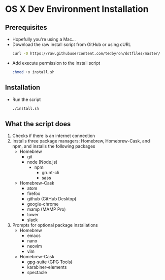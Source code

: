 # OS X Dev Environment Installation

## Prerequisites

-   Hopefully you're using a Mac...
-   Download the raw install script from GitHub or using cURL
    ```sh
    curl -O https://raw.githubusercontent.com/tedbyron/dotfiles/master/ideabase/install.sh
    ```
-   Add execute permission to the install script
    ```sh
    chmod +x install.sh
    ```

## Installation

-   Run the script
    ```sh
    ./install.sh
    ```

## What the script does

1.  Checks if there is an internet connection
2.  Installs three package managers: Homebrew, Homebrew-Cask, and npm, and installs the following packages
    -   Homebrew
        -   git
        -   node (Node.js)
            -   npm
                -   grunt-cli
                -   sass
    -   Homebrew-Cask
        -   atom
        -   firefox
        -   github (GitHub Desktop)
        -   google-chrome
        -   mamp (MAMP Pro)
        -   tower
        -   slack
3. Prompts for optional package installations
    -   Homebrew
        -   emacs
        -   nano
        -   neovim
        -   vim
    -   Homebrew-Cask
        -   gpg-suite (GPG Tools)
        -   karabiner-elements
        -   spectacle
